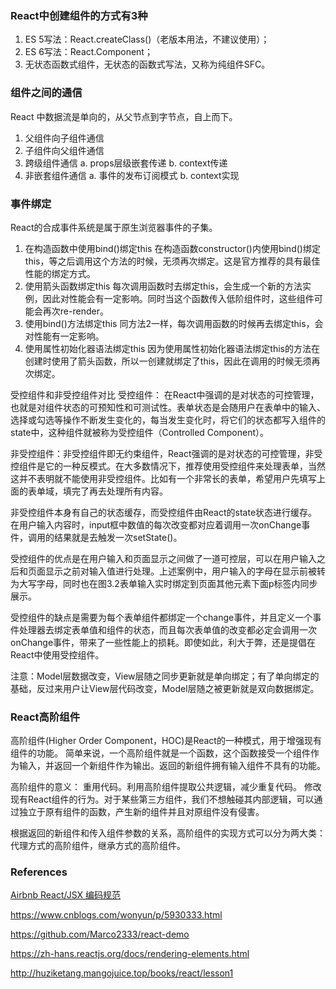 ### React中创建组件的方式有3种
1. ES 5写法：React.createClass()（老版本用法，不建议使用）；
2. ES 6写法：React.Component；
3. 无状态函数式组件，无状态的函数式写法，又称为纯组件SFC。


### 组件之间的通信
React 中数据流是单向的，从父节点到字节点，自上而下。
1. 父组件向子组件通信
2. 子组件向父组件通信
3. 跨级组件通信
       a. props层级嵌套传递
       b. context传递 
4. 非嵌套组件通信
a. 事件的发布订阅模式
b. context实现


### 事件绑定
React的合成事件系统是属于原生浏览器事件的子集。
1. 在构造函数中使用bind()绑定this
    在构造函数constructor()内使用bind()绑定this，等之后调用这个方法的时候，无须再次绑定。这是官方推荐的具有最佳性能的绑定方式。
2. 使用箭头函数绑定this
    每次调用函数时去绑定this，会生成一个新的方法实例，因此对性能会有一定影响。同时当这个函数传入低阶组件时，这些组件可能会再次re-render。
3. 使用bind()方法绑定this
    同方法2一样，每次调用函数的时候再去绑定this，会对性能有一定影响。
4. 使用属性初始化器语法绑定this
    因为使用属性初始化器语法绑定this的方法在创建时使用了箭头函数，所以一创建就绑定了this，因此在调用的时候无须再次绑定。

受控组件和非受控组件对比
受控组件： 在React中强调的是对状态的可控管理，也就是对组件状态的可预知性和可测试性。表单状态是会随用户在表单中的输入、选择或勾选等操作不断发生变化的，每当发生变化时，将它们的状态都写入组件的state中，这种组件就被称为受控组件（Controlled Component）。

非受控组件：非受控组件即无约束组件，React强调的是对状态的可控管理，非受控组件是它的一种反模式。在大多数情况下，推荐使用受控组件来处理表单，当然这并不表明就不能使用非受控组件。比如有一个非常长的表单，希望用户先填写上面的表单域，填完了再去处理所有内容。

非受控组件本身有自己的状态缓存，而受控组件由React的state状态进行缓存。在用户输入内容时，input框中数值的每次改变都对应着调用一次onChange事件，调用的结果就是去触发一次setState()。

受控组件的优点是在用户输入和页面显示之间做了一道可控层，可以在用户输入之后和页面显示之前对输入值进行处理。上述案例中，用户输入的字母在显示前被转为大写字母，同时也在图3.2表单输入实时绑定到页面其他元素下面p标签内同步展示。

受控组件的缺点是需要为每个表单组件都绑定一个change事件，并且定义一个事件处理器去绑定表单值和组件的状态，而且每次表单值的改变都必定会调用一次onChange事件，带来了一些性能上的损耗。即使如此，利大于弊，还是提倡在React中使用受控组件。

注意：Model层数据改变，View层随之同步更新就是单向绑定；有了单向绑定的基础，反过来用户让View层代码改变，Model层随之被更新就是双向数据绑定。

### React高阶组件
高阶组件(Higher Order Component，HOC)是React的一种模式，用于增强现有组件的功能。 简单来说，一个高阶组件就是一个函数，这个函数接受一个组件作为输入，并返回一个新组件作为输出。返回的新组件拥有输入组件不具有的功能。

高阶组件的意义：
重用代码。利用高阶组件提取公共逻辑，减少重复代码。
修改现有React组件的行为。对于某些第三方组件，我们不想触碰其内部逻辑，可以通过独立于原有组件的函数，产生新的组件并且对原组件没有侵害。

根据返回的新组件和传入组件参数的关系，高阶组件的实现方式可以分为两大类：代理方式的高阶组件，继承方式的高阶组件。

### References

[Airbnb React/JSX 编码规范](https://github.com/JasonBoy/javascript/blob/master/react/README.md)

https://www.cnblogs.com/wonyun/p/5930333.html

https://github.com/Marco2333/react-demo

https://zh-hans.reactjs.org/docs/rendering-elements.html

http://huziketang.mangojuice.top/books/react/lesson1 
